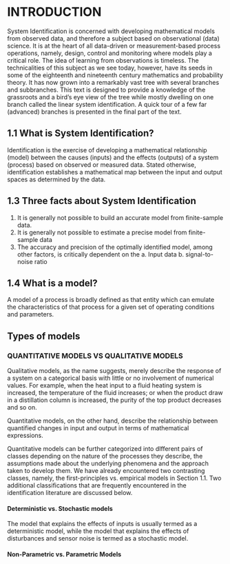 # INTRODUCTION

System Identification is concerned with developing mathematical models from observed data, and
therefore a subject based on observational (data) science. It is at the heart of all data-driven or
measurement-based process operations, namely, design, control and monitoring where models play
a critical role. The idea of learning from observations is timeless. The technicalities of this subject as
we see today, however, have its seeds in some of the eighteenth and nineteenth century mathematics
and probability theory. It has now grown into a remarkably vast tree with several branches and subbranches.
This text is designed to provide a knowledge of the grassroots and a bird’s eye view of the
tree while mostly dwelling on one branch called the linear system identification. A quick tour of a
few far (advanced) branches is presented in the final part of the text.

## 1.1 What is System Identification?

Identification is the exercise of developing a mathematical relationship (model) between the
causes (inputs) and the effects (outputs) of a system (process) based on observed or measured
data. Stated otherwise, identification establishes a mathematical map between the input and
output spaces as determined by the data.

## 1.3 Three facts about System Identification

1. It is generally not possible to build an accurate model from finite-sample data.
2. It is generally not possible to estimate a precise model from finite-sample data
3. The accuracy and precision of the optimally identified model, among other factors, is critically dependent on the
      a. Input data
      b. signal-to-noise ratio

## 1.4 What is a model?

A model of a process is broadly defined as that entity which can emulate the characteristics of
that process for a given set of operating conditions and parameters.

## Types of models
### QUANTITATIVE MODELS VS QUALITATIVE MODELS

Qualitative models, as the name suggests, merely describe the response of a system on a categorical
basis with little or no involvement of numerical values. For example, when the heat input to a fluid
heating system is increased, the temperature of the fluid increases; or when the product draw in
a distillation column is increased, the purity of the top product decreases and so on.

Quantitative models, on the other hand, describe the relationship between quantified changes in input and output
in terms of mathematical expressions.

Quantitative models can be further categorized into dIfferent pairs of classes depending on the
nature of the processes they describe, the assumptions made about the underlying phenomena and
the approach taken to develop them. We have already encountered two contrasting classes, namely,
the first-principles vs. empirical models in Section 1.1. Two additional classifications that are frequently
encountered in the identification literature are discussed below.

#### Deterministic vs. Stochastic models

The model that explains the effects of inputs is usually termed as a deterministic model, 
while the model that explains the effects of disturbances and sensor noise is termed as a 
stochastic model.

#### Non-Parametric vs. Parametric Models


